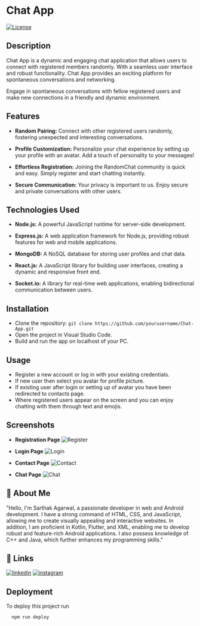 # Chat App

[![License](https://img.shields.io/badge/License-MIT-blue.svg)](https://opensource.org/licenses/MIT)

## Description

Chat App is a dynamic and engaging chat application that allows users to connect with registered members randomly. With a seamless user interface and robust functionality. Chat App provides an exciting platform for spontaneous conversations and networking.


Engage in spontaneous conversations with fellow registered users and make new connections in a friendly and dynamic environment.
## Features

- **Random Pairing:** Connect with other registered users randomly, fostering unexpected and interesting conversations.

- **Profile Customization:** Personalize your chat experience by setting up your profile with an avatar. Add a touch of personality to your messages!

- **Effortless Registration:** Joining the RandomChat community is quick and easy. Simply register and start chatting instantly.

- **Secure Communication:** Your privacy is important to us. Enjoy secure and private conversations with other users.

## Technologies Used

- **Node.js:** A powerful JavaScript runtime for server-side development.

- **Express.js:** A web application framework for Node.js, providing robust features for web and mobile applications.

- **MongoDB:** A NoSQL database for storing user profiles and chat data.

- **React.js:** A JavaScript library for building user interfaces, creating a dynamic and responsive front end.

- **Socket.io:** A library for real-time web applications, enabling bidirectional communication between users.
## Installation

- Clone the repository: 
    `git clone https://github.com/yourusername/Chat-App.git`
- Open the project in Visual Studio Code.
- Build and run the app on localhost of your PC.

## Usage

- Register a new account or log in with your existing credentials.
- If new user then select you avatar for profile picture.
- If existing user after login or setting up of avatar you have been redirected to contacts page. 
- Where registered users appear on the screen and you can enjoy chatting with them through text and emojis.

## Screenshots
- **Registration Page**
![Register](https://github.com/Sarthakag21/Chat-App/assets/73837874/5099ec2b-c8a3-415e-a62f-b2e9b0d596f3)

- **Login Page**
![Login](https://github.com/Sarthakag21/Chat-App/assets/73837874/c6bbf386-0760-474f-b9d4-61d548e4d62b)

- **Contact Page**
![Contact](https://github.com/Sarthakag21/Chat-App/assets/73837874/615b96c5-d1cd-4625-a8d0-7abcd373caaa)

- **Chat Page**
![Chat](https://github.com/Sarthakag21/Chat-App/assets/73837874/be2ef841-e96d-416c-86f1-960617ebb30e)


## 🚀 About Me

"Hello, I'm Sarthak Agarwal, a passionate developer in web and Android development. I have a strong command of HTML, CSS, and JavaScript, allowing me to create visually appealing and interactive websites. In addition, I am proficient in Kotlin, Flutter, and XML, enabling me to develop robust and feature-rich Android applications. I also possess knowledge of C++ and Java, which further enhances my programming skills."


## 🔗 Links

[![linkedin](https://img.shields.io/badge/LinkedIn-0077B5?style=for-the-badge&logo=linkedin&logoColor=white)](https://www.linkedin.com/in/sarthak-agarwal-171281200/)
[![instagram](https://img.shields.io/badge/Instagram-E4405F?style=for-the-badge&logo=instagram&logoColor=white)](https://www.instagram.com/me.sarthakagarwal/)


## Deployment

To deploy this project run

```bash
  npm run deploy
```

